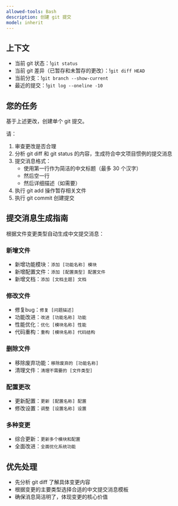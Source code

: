 ```yaml
---
allowed-tools: Bash
description: 创建 git 提交
model: inherit
---
```


## 上下文

- 当前 git 状态：!`git status`
- 当前 git 差异（已暂存和未暂存的更改）：!`git diff HEAD`
- 当前分支：!`git branch --show-current`
- 最近的提交：!`git log --oneline -10`

## 您的任务

基于上述更改，创建单个 git 提交。

请：
1. 审查更改是否合理
2. 分析 git diff 和 git status 的内容，生成符合中文项目惯例的提交消息
3. 提交消息格式：
   - 使用第一行作为简洁的中文标题（最多 30 个汉字）
   - 然后空一行
   - 然后详细描述（如需要）
4. 执行 git add 操作暂存相关文件
5. 执行 git commit 创建提交

## 提交消息生成指南

根据文件变更类型自动生成中文提交消息：

### 新增文件
- 新增功能模块：`添加 [功能名称] 模块`
- 新增配置文件：`添加 [配置类型] 配置文件`
- 新增文档：`添加 [文档主题] 文档`

### 修改文件
- 修复bug：`修复 [问题描述]`
- 功能改进：`改进 [功能名称] 功能`
- 性能优化：`优化 [模块名称] 性能`
- 代码重构：`重构 [模块名称] 代码结构`

### 删除文件
- 移除废弃功能：`移除废弃的 [功能名称]`
- 清理文件：`清理不需要的 [文件类型]`

### 配置更改
- 更新配置：`更新 [配置名称] 配置`
- 修改设置：`调整 [设置名称] 设置`

### 多种变更
- 综合更新：`更新多个模块和配置`
- 全面改进：`全面优化系统功能`

## 优先处理
- 先分析 git diff 了解具体变更内容
- 根据变更的主要类型选择合适的中文提交消息模板
- 确保消息简洁明了，体现变更的核心价值

